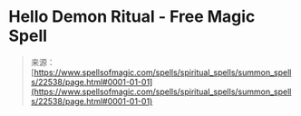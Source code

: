 <!--yml
category: 未分类
date: 2024-06-12 19:06:53
-->

# Hello Demon Ritual - Free Magic Spell

> 来源：[https://www.spellsofmagic.com/spells/spiritual_spells/summon_spells/22538/page.html#0001-01-01](https://www.spellsofmagic.com/spells/spiritual_spells/summon_spells/22538/page.html#0001-01-01)
